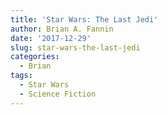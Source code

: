 ```yaml
---
title: 'Star Wars: The Last Jedi'
author: Brian A. Fannin
date: '2017-12-29'
slug: star-wars-the-last-jedi
categories:
  - Brian
tags:
  - Star Wars
  - Science Fiction
---
```

